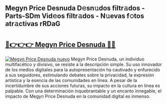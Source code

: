 ## Megyn Price Desnuda D𝚎sn𝚞dos filtr𝚊dos - Parts-SDm Vid𝚎os filtr𝚊dos - N𝚞evas f𝚘tos atr𝚊ctivas rRDaG

# <h2><a href="http://mb9xxc.tromn.icu/?c=Megyn+Price+Desnuda">🔗👉👉👉 Megyn Price Desnuda 🔗🔗</a></h2>

[![Megyn Price Desnuda nuevo](https://i.imgur.com/pEAQMta.gif)](http://mb9xxc.tromn.icu/?c=Megyn+Price+Desnuda)
Megyn Price Desnuda, un individuo multifacético y divisivo, se resiste a la descripción simple. Su uso innovador de los medios digitales para la autopresentación ha cautivado y enfurecido a sus seguidores, estimulando debates sobre la privacidad, la expresión artística y la esencia de las comunidades en línea. A pesar de la incertidumbre de sus acciones futuras, su impacto en la cultura en línea es palpable. Con una determinación inquebrantable y un encanto innegable, el impacto de Megyn Price Desnuda en la comunidad digital es inmenso.
